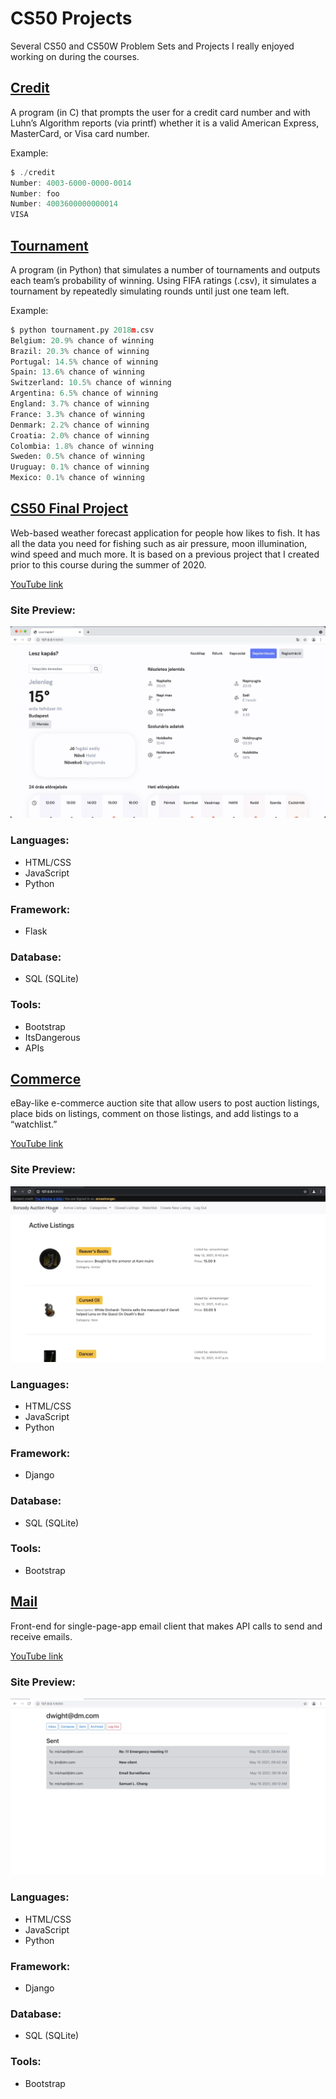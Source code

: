 # CS50 Projects
Several CS50 and CS50W Problem Sets and Projects I really enjoyed working on during the courses.

## [Credit](https://github.com/belamotive/CS50_projects/tree/credit)
A program (in C) that prompts the user for a credit card number and with Luhn’s Algorithm reports (via printf) whether it is a valid American Express, MasterCard, or Visa card number.

Example:
``` C
$ ./credit
Number: 4003-6000-0000-0014
Number: foo
Number: 4003600000000014
VISA
```

## [Tournament](https://github.com/belamotive/CS50_projects/tree/tournament)
A program (in Python) that simulates a number of tournaments and outputs each team’s probability of winning. Using FIFA ratings (.csv), it simulates a tournament by repeatedly simulating rounds until just one team left.

Example:
``` Python
$ python tournament.py 2018m.csv
Belgium: 20.9% chance of winning
Brazil: 20.3% chance of winning
Portugal: 14.5% chance of winning
Spain: 13.6% chance of winning
Switzerland: 10.5% chance of winning
Argentina: 6.5% chance of winning
England: 3.7% chance of winning
France: 3.3% chance of winning
Denmark: 2.2% chance of winning
Croatia: 2.0% chance of winning
Colombia: 1.8% chance of winning
Sweden: 0.5% chance of winning
Uruguay: 0.1% chance of winning
Mexico: 0.1% chance of winning
```

## [CS50 Final Project](https://github.com/belamotive/CS50_projects/tree/final_project)
Web-based weather forecast application for people how likes to fish. It has all the data you need for fishing such as air pressure, moon illumination, wind speed and much more. It is based on a previous project that I created prior to this course during the summer of 2020.

[YouTube link](https://youtu.be/pf6ii4UWSbs)

### Site Preview:
![site preview](https://github.com/belamotive/CS50_projects/blob/ab3d296efd1fa953aa3101825f6b32091b8400b2/Screenshot%202021-05-20%20at%2012.22.33.jpg)

### Languages:
- HTML/CSS
- JavaScript
- Python

### Framework:
- Flask

### Database:
- SQL (SQLite)

### Tools:
- Bootstrap
- ItsDangerous
- APIs

## [Commerce](https://github.com/belamotive/CS50_projects/tree/commerce)
eBay-like e-commerce auction site that allow users to post auction listings, place bids on listings, comment on those listings, and add listings to a “watchlist.”

[YouTube link](https://youtu.be/3ei7EcvsyVs)

### Site Preview:
![site preview](https://github.com/belamotive/CS50_projects/blob/c6a1e5516894537005b0fc8a8a7c983ad528cbb9/Screenshot%202021-05-20%20at%2012.04.24.jpg)

### Languages:
- HTML/CSS
- JavaScript
- Python

### Framework:
- Django

### Database:
- SQL (SQLite)

### Tools:
- Bootstrap

## [Mail](https://github.com/belamotive/CS50_projects/tree/mail)

Front-end for single-page-app email client that makes API calls to send and receive emails.

[YouTube link](https://youtu.be/mOgbGypNBBQ)

### Site Preview:
![site preview](https://github.com/belamotive/CS50_projects/blob/b68bdd7e356f4fc3e85d7ab1f82fc6cf1b92d08c/Screenshot%202021-05-20%20at%2012.25.27.jpg)

### Languages:
- HTML/CSS
- JavaScript
- Python

### Framework:
- Django

### Database:
- SQL (SQLite)

### Tools:
- Bootstrap
